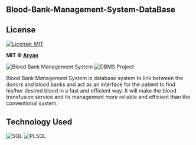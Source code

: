 ## Blood-Bank-Management-System-DataBase

## License
[![License: MIT](https://img.shields.io/badge/License-MIT-yellow.svg)](https://opensource.org/licenses/MIT)

**MIT &copy; [Aryan](https://github.com/Aryan284/Blood-Bank-Management-System/master/LICENSE)**

![Blood Bank Management System](https://img.shields.io/badge/Blood--bank--management-system-orange.svg?style=flat-square)
![DBMS Project](https://img.shields.io/badge/DBMS-project-yellowgreen.svg?style=flat-square)

  Blood Bank Management System is database system to link between the donors and
blood banks and act as an interface for the patient to find his/her desired blood in a fast and
efficient way. It will make the blood transfusion service and its management more reliable and
efficient than the conventional system.

## Technology Used
![SQL](https://img.shields.io/badge/database-sql-lightgray.svg?logo=sql&logoColor=white&style=flat-square)
![PLSQL](https://img.shields.io/badge/database-plsql-lightgray.svg?logo=plsql&logoColor=white&style=flat-square)
